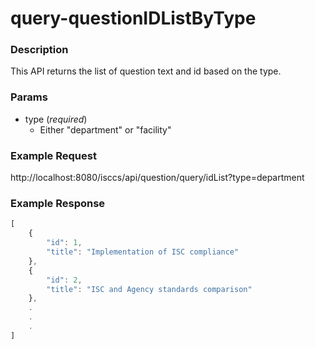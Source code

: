 # query-questionIDListByType
### Description  
This API returns the list of question text and id based on the type.
       
### Params

* type (*required*)
  * Either "department" or "facility"

### Example Request  
http://localhost:8080/isccs/api/question/query/idList?type=department

### Example Response  
```javascript
[
    {
        "id": 1,
        "title": "Implementation of ISC compliance"
    },
    {
        "id": 2,
        "title": "ISC and Agency standards comparison"
    }, 
    .
    .
    .
]